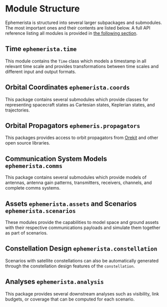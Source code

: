 # Module Structure

Ephemerista is structured into several larger subpackages and submodules.
The most important ones and their contents are listed below.
A full API reference listing all modules is provided in [the following section](#api-target).

## Time `ephemerista.time`

This module contains the `Time` class which models a timestamp in all relevant time scale and provides transformations between time scales and different input and output formats.

## Orbital Coordinates `ephemerista.coords`

This package contains several submodules which provide classes for representing spacecraft states as Cartesian states, Keplerian states, and trajectories.

## Orbital Propagators `ephemeris.propagators`

This packages provides access to orbit propagators from [Orekit] and other open source libraries.

## Communication System Models `ephemerista.comms`

This package contains several submodules which provide models of antennas, antenna gain patterns, transmitters, receivers, channels, and complete comms systems.

## Assets `ephemerista.assets` and Scenarios `ephemerista.scenarios`

These modules provide the capabilities to model space and ground assets with their respective communications payloads and simulate them together as part of scenarios.

## Constellation Design `ephemerista.constellation`

Scenarios with satellite constellations can also be automatically generated through the constellation design features of the `constellation`.

## Analyses `ephemerista.analysis`

This package provides several downstream analyses such as visibility, link budgets, or coverage that can be computed for each scenario.

[Orekit]: https://orekit.org